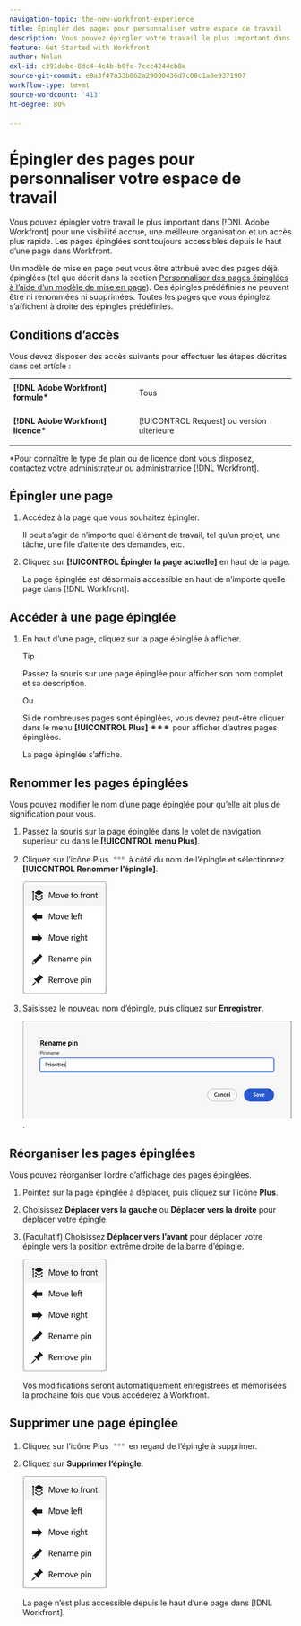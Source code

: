 ```yaml
---
navigation-topic: the-new-workfront-experience
title: Épingler des pages pour personnaliser votre espace de travail
description: Vous pouvez épingler votre travail le plus important dans  [!DNL Adobe Workfront]  pour une visibilité accrue, une meilleure organisation et un accès plus rapide. Les pages épinglées sont toujours accessibles depuis le haut d’une page dans Workfront.
feature: Get Started with Workfront
author: Nolan
exl-id: c391dabc-8dc4-4c4b-b0fc-7ccc4244cb8a
source-git-commit: e8a3f47a33b862a29000436d7c08c1a0e9371907
workflow-type: tm+mt
source-wordcount: '413'
ht-degree: 80%

---
```


# Épingler des pages pour personnaliser votre espace de travail

Vous pouvez épingler votre travail le plus important dans [!DNL Adobe Workfront] pour une visibilité accrue, une meilleure organisation et un accès plus rapide. Les pages épinglées sont toujours accessibles depuis le haut d’une page dans Workfront.

Un modèle de mise en page peut vous être attribué avec des pages déjà épinglées (tel que décrit dans la section [Personnaliser des pages épinglées à l’aide d’un modèle de mise en page](../../administration-and-setup/customize-workfront/use-layout-templates/customize-pinned-pages.md)). Ces épingles prédéfinies ne peuvent être ni renommées ni supprimées. Toutes les pages que vous épinglez s’affichent à droite des épingles prédéfinies.

## Conditions d’accès

Vous devez disposer des accès suivants pour effectuer les étapes décrites dans cet article :

<table style="table-layout:auto"> 
 <col> 
 </col> 
 <col> 
 </col> 
 <tbody> 
  <tr> 
   <td role="rowheader"><strong>[!DNL Adobe Workfront] formule*</strong></td> 
   <td> <p>Tous</p> </td> 
  </tr> 
  <tr> 
   <td role="rowheader"><strong>[!DNL Adobe Workfront] licence*</strong></td> 
   <td> <p>[!UICONTROL Request] ou version ultérieure</p> </td> 
  </tr> 
 </tbody> 
</table>

&#42;Pour connaître le type de plan ou de licence dont vous disposez, contactez votre administrateur ou administratrice [!DNL Workfront].

## Épingler une page

1. Accédez à la page que vous souhaitez épingler.

   Il peut s’agir de n’importe quel élément de travail, tel qu’un projet, une tâche, une file d’attente des demandes, etc.

1. Cliquez sur **[!UICONTROL Épingler la page actuelle]** en haut de la page.

   La page épinglée est désormais accessible en haut de n’importe quelle page dans [!DNL Workfront].

## Accéder à une page épinglée

1. En haut d’une page, cliquez sur la page épinglée à afficher.

   >[!TIP]
   >
   >Passez la souris sur une page épinglée pour afficher son nom complet et sa description.

   Ou

   Si de nombreuses pages sont épinglées, vous devrez peut-être cliquer dans le menu **[!UICONTROL Plus]** ![](assets/more-icon-spectrum.png) pour afficher d’autres pages épinglées.

   La page épinglée s’affiche.

## Renommer les pages épinglées

Vous pouvez modifier le nom d’une page épinglée pour qu’elle ait plus de signification pour vous.

1. Passez la souris sur la page épinglée dans le volet de navigation supérieur ou dans le **[!UICONTROL menu Plus]**.
1. Cliquez sur l’icône Plus ![](assets/more-icon.png) à côté du nom de l’épingle et sélectionnez **[!UICONTROL Renommer l’épingle]**.

   ![Renommer l’épingle](assets/pin-menu.png)

1. Saisissez le nouveau nom d’épingle, puis cliquez sur **Enregistrer**.

   ![Cliquez sur la case cochée pour renommer l’épingle](assets/new-pin-name.png).


## Réorganiser les pages épinglées

Vous pouvez réorganiser l’ordre d’affichage des pages épinglées.

1. Pointez sur la page épinglée à déplacer, puis cliquez sur l’icône **Plus**.
1. Choisissez **Déplacer vers la gauche** ou **Déplacer vers la droite** pour déplacer votre épingle.
1. (Facultatif) Choisissez **Déplacer vers l’avant** pour déplacer votre épingle vers la position extrême droite de la barre d’épingle.

   ![déplacer les épingles](assets/pin-menu.png)

   Vos modifications seront automatiquement enregistrées et mémorisées la prochaine fois que vous accéderez à Workfront.

## Supprimer une page épinglée

1. Cliquez sur l’icône Plus ![](assets/more-icon.png) en regard de l’épingle à supprimer.
1. Cliquez sur **Supprimer l’épingle**.

   ![Supprimer l’épingle](assets/pin-menu.png)

   La page n’est plus accessible depuis le haut d’une page dans [!DNL Workfront].

